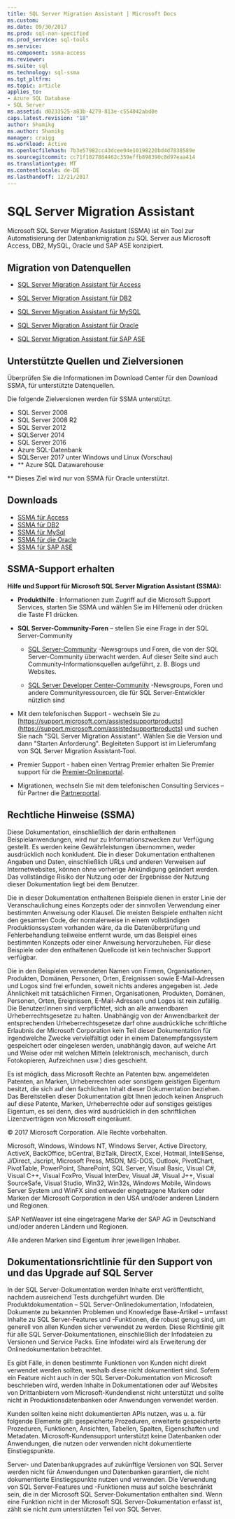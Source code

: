 ```yaml
---
title: SQL Server Migration Assistant | Microsoft Docs
ms.custom: 
ms.date: 09/30/2017
ms.prod: sql-non-specified
ms.prod_service: sql-tools
ms.service: 
ms.component: ssma-access
ms.reviewer: 
ms.suite: sql
ms.technology: sql-ssma
ms.tgt_pltfrm: 
ms.topic: article
applies_to:
- Azure SQL Database
- SQL Server
ms.assetid: d0233525-a83b-4279-813e-c554042abd0e
caps.latest.revision: "18"
author: Shamikg
ms.author: Shamikg
manager: craigg
ms.workload: Active
ms.openlocfilehash: 7b3e57982cc43dcee94e10198220bd4d7838589e
ms.sourcegitcommit: cc71f1027884462c359effb898390c8d97eaa414
ms.translationtype: MT
ms.contentlocale: de-DE
ms.lasthandoff: 12/21/2017
---
```

# <a name="sql-server-migration-assistant"></a>SQL Server Migration Assistant
Microsoft SQL Server Migration Assistant (SSMA) ist ein Tool zur Automatisierung der Datenbankmigration zu SQL Server aus Microsoft Access, DB2, MySQL, Oracle und SAP ASE konzipiert.  
  
## <a name="migration-sources"></a>Migration von Datenquellen  
  
-   [SQL Server Migration Assistant für Access](../ssma/access/sql-server-migration-assistant-for-access-accesstosql.md)  
  
-   [SQL Server Migration Assistant für DB2](../ssma/db2/sql-server-migration-assistant-for-db2-db2tosql.md)  
  
-   [SQL Server Migration Assistant für MySQL](../ssma/mysql/sql-server-migration-assistant-for-mysql-mysqltosql.md)  
  
-   [SQL Server Migration Assistant für Oracle](../ssma/oracle/sql-server-migration-assistant-for-oracle-oracletosql.md)  
  
-   [SQL Server Migration Assistant für SAP ASE](../ssma/sybase/sql-server-migration-assistant-for-sybase-sybasetosql.md)  

## <a name="supported-sources-and-target-versions"></a>Unterstützte Quellen und Zielversionen
Überprüfen Sie die Informationen im Download Center für den Download SSMA, für unterstützte Datenquellen.

Die folgende Zielversionen werden für SSMA unterstützt.

- SQL Server 2008
- SQL Server 2008 R2
- SQL Server 2012
- SQLServer 2014
- SQL Server 2016
- Azure SQL-Datenbank
- SQLServer 2017 unter Windows und Linux (Vorschau)
- ** Azure SQL Datawarehouse

** Dieses Ziel wird nur von SSMA für Oracle unterstützt.
 
## <a name="downloads"></a>Downloads
- [SSMA für Access](http://aka.ms/ssmaforaccess)
- [SSMA für DB2](http://aka.ms/ssmafordb2)
- [SSMA für MySql](http://aka.ms/ssmaformysql)
- [SSMA für die Oracle](http://aka.ms/ssmafororacle)
- [SSMA für SAP ASE](http://aka.ms/ssmaforsybase)
 
## <a name="getting-ssma-support"></a>SSMA-Support erhalten  
**Hilfe und Support für Microsoft SQL Server Migration Assistant (SSMA):**  
  
-   **Produkthilfe** : Informationen zum Zugriff auf die Microsoft Support Services, starten Sie SSMA und wählen Sie im Hilfemenü oder drücken die Taste F1 drücken.  
  
-   **SQL Server-Community-Foren** – stellen Sie eine Frage in der SQL Server-Community  
  
    -   [SQL Server-Community](http://go.microsoft.com/fwlink/?LinkId=42455) -Newsgroups und Foren, die von der SQL Server-Community überwacht werden. Auf dieser Seite sind auch Community-Informationsquellen aufgeführt, z. B. Blogs und Websites.  
  
    -   [SQL Server Developer Center-Community](http://go.microsoft.com/fwlink/?LinkId=42456) -Newsgroups, Foren und andere Communityressourcen, die für SQL Server-Entwickler nützlich sind  
  
-   Mit dem telefonischen Support - wechseln Sie zu [https://support.microsoft.com/assistedsupportproducts](https://support.microsoft.com/assistedsupportproducts) und suchen Sie nach "SQL Server Migration Assistant".  Wählen Sie die Version und dann "Starten Anforderung".  Begleiteten Support ist im Lieferumfang von SQL Server Migration Assistant-Tool.  
  
-   Premier Support - haben einen Vertrag Premier erhalten Sie Premier support für die [Premier-Onlineportal](https://premier.microsoft.com/).  
  
-   Migrationen, wechseln Sie mit dem telefonischen Consulting Services – für Partner die [Partnerportal](https://www.platformmodernization.org/Pages/default.aspx).  
  
## <a name="legal-notice-ssma"></a>Rechtliche Hinweise (SSMA)  
Diese Dokumentation, einschließlich der darin enthaltenen Beispielanwendungen, wird nur zu Informationszwecken zur Verfügung gestellt. Es werden keine Gewährleistungen übernommen, weder ausdrücklich noch konkludent. Die in dieser Dokumentation enthaltenen Angaben und Daten, einschließlich URLs und anderen Verweisen auf Internetwebsites, können ohne vorherige Ankündigung geändert werden. Das vollständige Risiko der Nutzung oder der Ergebnisse der Nutzung dieser Dokumentation liegt bei dem Benutzer.  
  
Die in dieser Dokumentation enthaltenen Beispiele dienen in erster Linie der Veranschaulichung eines Konzepts oder der sinnvollen Verwendung einer bestimmten Anweisung oder Klausel. Die meisten Beispiele enthalten nicht den gesamten Code, der normalerweise in einem vollständigen Produktionssystem vorhanden wäre, da die Datenüberprüfung und Fehlerbehandlung teilweise entfernt wurde, um das Beispiel eines bestimmten Konzepts oder einer Anweisung hervorzuheben. Für diese Beispiele oder den enthaltenen Quellcode ist kein technischer Support verfügbar.  
  
Die in den Beispielen verwendeten Namen von Firmen, Organisationen, Produkten, Domänen, Personen, Orten, Ereignissen sowie E-Mail-Adressen und Logos sind frei erfunden, soweit nichts anderes angegeben ist. Jede Ähnlichkeit mit tatsächlichen Firmen, Organisationen, Produkten, Domänen, Personen, Orten, Ereignissen, E-Mail-Adressen und Logos ist rein zufällig. Die Benutzer/innen sind verpflichtet, sich an alle anwendbaren Urheberrechtsgesetze zu halten. Unabhängig von der Anwendbarkeit der entsprechenden Urheberrechtsgesetze darf ohne ausdrückliche schriftliche Erlaubnis der Microsoft Corporation kein Teil dieser Dokumentation für irgendwelche Zwecke vervielfältigt oder in einem Datenempfangssystem gespeichert oder eingelesen werden, unabhängig davon, auf welche Art und Weise oder mit welchen Mitteln (elektronisch, mechanisch, durch Fotokopieren, Aufzeichnen usw.) dies geschieht.  
  
Es ist möglich, dass Microsoft Rechte an Patenten bzw. angemeldeten Patenten, an Marken, Urheberrechten oder sonstigem geistigen Eigentum besitzt, die sich auf den fachlichen Inhalt dieser Dokumentation beziehen. Das Bereitstellen dieser Dokumentation gibt Ihnen jedoch keinen Anspruch auf diese Patente, Marken, Urheberrechte oder auf sonstiges geistiges Eigentum, es sei denn, dies wird ausdrücklich in den schriftlichen Lizenzverträgen von Microsoft eingeräumt.  
  
© 2017 Microsoft Corporation. Alle Rechte vorbehalten.  
  
Microsoft, Windows, Windows NT, Windows Server, Active Directory, ActiveX, BackOffice, bCentral, BizTalk, DirectX, Excel, Hotmail, IntelliSense, J/Direct, Jscript, Microsoft Press, MSDN, MS-DOS, Outlook, PivotChart, PivotTable, PowerPoint, SharePoint, SQL Server, Visual Basic, Visual C#, Visual C++, Visual FoxPro, Visual InterDev, Visual J#, Visual J++, Visual SourceSafe, Visual Studio, Win32, Win32s, Windows Mobile, Windows Server System und WinFX sind entweder eingetragene Marken oder Marken der Microsoft Corporation in den USA und/oder anderen Ländern und Regionen.  
  
SAP NetWeaver ist eine eingetragene Marke der SAP AG in Deutschland und/oder anderen Ländern und Regionen.  
  
Alle anderen Marken sind Eigentum ihrer jeweiligen Inhaber.  
  
## <a name="documentation-policy-for-sql-server-support-and-upgrade"></a>Dokumentationsrichtlinie für den Support von und das Upgrade auf SQL Server  
In der SQL Server-Dokumentation werden Inhalte erst veröffentlicht, nachdem ausreichend Tests durchgeführt wurden. Die Produktdokumentation – SQL Server-Onlinedokumentation, Infodateien, Dokumente zu bekannten Problemen und Knowledge Base-Artikel – umfasst Inhalte zu SQL Server-Features und -Funktionen, die robust genug sind, um generell von allen Kunden sicher verwendet zu werden. Diese Richtlinie gilt für alle SQL Server-Dokumentationen, einschließlich der Infodateien zu Versionen und Service Packs. Eine Infodatei wird als Erweiterung der Onlinedokumentation betrachtet.  
  
Es gibt Fälle, in denen bestimmte Funktionen von Kunden nicht direkt verwendet werden sollten, weshalb diese nicht dokumentiert sind. Sofern ein Feature nicht auch in der SQL Server-Dokumentation von Microsoft beschrieben wird, werden Inhalte in Dokumentationen oder auf Websites von Drittanbietern vom Microsoft-Kundendienst nicht unterstützt und sollte nicht in Produktionsdatenbanken oder Anwendungen verwendet werden.  
  
Kunden sollten keine nicht dokumentierten APIs nutzen, was u. a. für folgende Elemente gilt: gespeicherte Prozeduren, erweiterte gespeicherte Prozeduren, Funktionen, Ansichten, Tabellen, Spalten, Eigenschaften und Metadaten. Microsoft-Kundensupport unterstützt keine Datenbanken oder Anwendungen, die nutzen oder verwenden nicht dokumentierte Einstiegspunkte.  
  
Server- und Datenbankupgrades auf zukünftige Versionen von SQL Server werden nicht für Anwendungen und Datenbanken garantiert, die nicht dokumentierte Einstiegspunkte nutzen und verwenden. Die Verwendung von SQL Server-Features und -Funktionen muss auf solche beschränkt sein, die in der Microsoft SQL Server-Dokumentation enthalten sind. Wenn eine Funktion nicht in der Microsoft SQL Server-Dokumentation erfasst ist, zählt sie nicht zum unterstützten Teil von SQL Server.  
  
